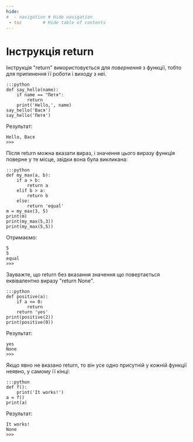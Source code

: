 ```yaml
---
hide:
#  - navigation # Hide navigation
 - toc        # Hide table of contents
---
```


# Інструкція return

Інструкція "return" використовується 
для *повернення* з функції, 
тобто для припинення її роботи 
і виходу з неї. 

	:::python
	def say_hello(name):
		if name == "Петя":
			return
		print('Hello,', name)
	say_hello('Вася')
	say_hello('Петя')
	
Результат:

	Hello, Вася
	>>>

Після return можна вказати вираз, 
і значення цього виразу функція поверне 
у те місце, звідки вона була викликана:

	:::python
	def my_max(a, b):
		if a > b:
			return a
		elif b > a:
			return b
		else:
			return 'equal'
	m = my_max(3, 5)
	print(m)
	print(my_max(5,3))
	print(my_max(5,5))
	
Отримаємо:

	5
	5
	equal
	>>>

Зауважте, що return без вказання значення що повертається 
еквівалентно виразу "return None". 

	:::python
	def positive(a):
		if a <= 0:
			return
		return 'yes'
	print(positive(2))
	print(positive(0))

Результат:

	yes
	None
	>>>

Якщо явно не вказано return, 
то він усе одно присутній у кожній функції неявно,
у самому її кінці:

	:::python
	def f():
		print('It works!')
	a = f()
	print(a)

Результат:

	It works!
	None
	>>>
